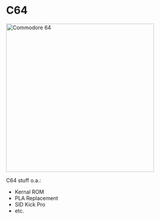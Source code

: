 # C64

<img width="400" alt="Commodore 64" src="https://github.com/user-attachments/assets/a4f5abd1-425b-40fd-8608-2b03f8b7ec09" />


C64 stuff o.a.:
- Kernal ROM
- PLA Replacement
- SID Kick Pro
- etc.
